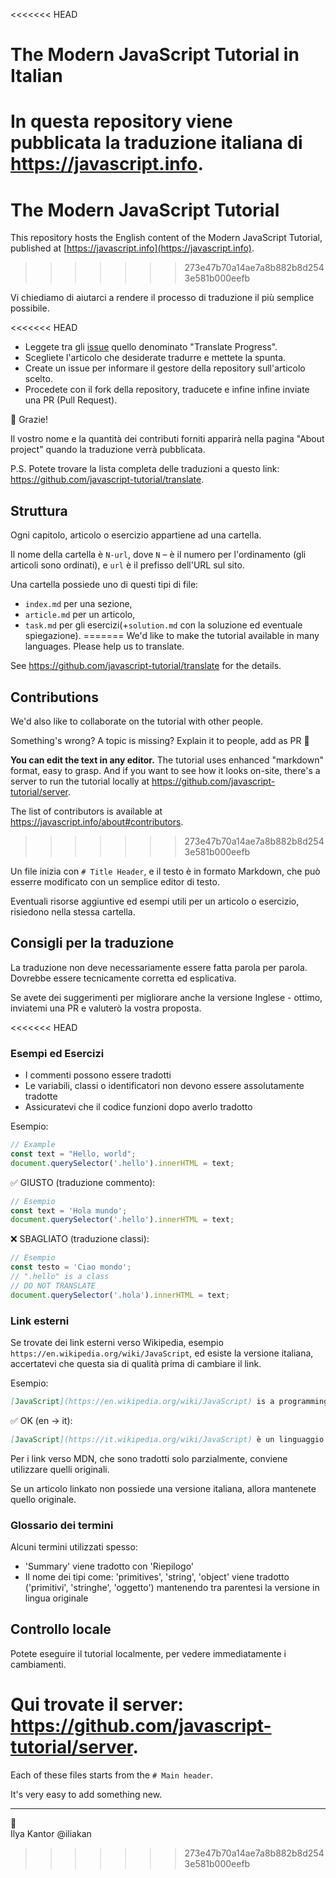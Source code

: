 <<<<<<< HEAD
# The Modern JavaScript Tutorial in Italian

In questa repository viene pubblicata la traduzione italiana di <https://javascript.info>.
=======
# The Modern JavaScript Tutorial

This repository hosts the English content of the Modern JavaScript Tutorial, published at [https://javascript.info](https://javascript.info).
>>>>>>> 273e47b70a14ae7a8b882b8d2543e581b000eefb

Vi chiediamo di aiutarci a rendere il processo di traduzione il più semplice possibile.

<<<<<<< HEAD
- Leggete tra gli [issue](https://github.com/javascript-tutorial/it.javascript.info/issues) quello denominato "Translate Progress".
- Scegliete l'articolo che desiderate tradurre e mettete la spunta.
- Create un issue per informare il gestore della repository sull'articolo scelto.
- Procedete con il fork della repository, traducete e infine infine inviate una PR (Pull Request).

🎉 Grazie!

Il vostro nome e la quantità dei contributi forniti apparirà nella pagina "About project" quando la traduzione verrà pubblicata.

P.S. Potete trovare la lista completa delle traduzioni a questo link: <https://github.com/javascript-tutorial/translate>.

## Struttura

Ogni capitolo, articolo o esercizio appartiene ad una cartella.

Il nome della cartella è `N-url`, dove `N` – è il numero per l'ordinamento (gli articoli sono ordinati), e `url` è il prefisso dell'URL sul sito.

Una cartella possiede uno di questi tipi di file:

- `index.md` per una sezione,
- `article.md` per un articolo,
- `task.md` per gli esercizi(+`solution.md` con la soluzione ed eventuale spiegazione).
=======
We'd like to make the tutorial available in many languages. Please help us to translate.

See <https://github.com/javascript-tutorial/translate> for the details.

## Contributions

We'd also like to collaborate on the tutorial with other people.

Something's wrong? A topic is missing? Explain it to people, add as PR 👏

**You can edit the text in any editor.** The tutorial uses enhanced "markdown" format, easy to grasp. And if you want to see how it looks on-site, there's a server to run the tutorial locally at <https://github.com/javascript-tutorial/server>.  

The list of contributors is available at <https://javascript.info/about#contributors>.
>>>>>>> 273e47b70a14ae7a8b882b8d2543e581b000eefb

Un file inizia con `# Title Header`, e il testo è in formato Markdown, che può esserre modificato con un semplice editor di testo. 

Eventuali risorse aggiuntive ed esempi utili per un articolo o esercizio, risiedono nella stessa cartella.

## Consigli per la traduzione

La traduzione non deve necessariamente essere fatta parola per parola. Dovrebbe essere tecnicamente corretta ed esplicativa.

Se avete dei suggerimenti per migliorare anche la versione Inglese - ottimo, inviatemi una PR e valuterò la vostra proposta.

<<<<<<< HEAD
### Esempi ed Esercizi

- I commenti possono essere tradotti
- Le variabili, classi o identificatori non devono essere assolutamente tradotte
- Assicuratevi che il codice funzioni dopo averlo tradotto

Esempio:

```js
// Example
const text = "Hello, world";
document.querySelector('.hello').innerHTML = text;
```

✅ GIUSTO (traduzione commento):

```js
// Esempio
const text = 'Hola mundo';
document.querySelector('.hello').innerHTML = text;
```

❌ SBAGLIATO (traduzione classi):

```js
// Esempio
const testo = 'Ciao mondo';
// ".hello" is a class
// DO NOT TRANSLATE
document.querySelector('.hola').innerHTML = text;
```

### Link esterni

Se trovate dei link esterni verso Wikipedia, esempio `https://en.wikipedia.org/wiki/JavaScript`, ed esiste la versione italiana, accertatevi che questa sia di qualità prima di cambiare il link.

Esempio:

```md
[JavaScript](https://en.wikipedia.org/wiki/JavaScript) is a programming language.
```

✅ OK (en -> it):

```md
[JavaScript](https://it.wikipedia.org/wiki/JavaScript) è un linguaggio di programmazione.
```

Per i link verso MDN, che sono tradotti solo parzialmente, conviene utilizzare quelli originali.

Se un articolo linkato non possiede una versione italiana, allora mantenete quello originale.

### Glossario dei termini

Alcuni termini utilizzati spesso:

- 'Summary' viene tradotto con 'Riepilogo'
- Il nome dei tipi come: 'primitives', 'string', 'object' viene tradotto ('primitivi', 'stringhe', 'oggetto') mantenendo tra parentesi la versione in lingua originale

## Controllo locale

Potete eseguire il tutorial localmente, per vedere immediatamente i cambiamenti.

Qui trovate il server: <https://github.com/javascript-tutorial/server>. 
=======
Each of these files starts from the `# Main header`.

It's very easy to add something new.

---
💓  
Ilya Kantor @iliakan
>>>>>>> 273e47b70a14ae7a8b882b8d2543e581b000eefb
